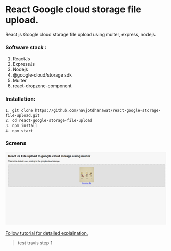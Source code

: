 # React Google cloud storage file upload.

React js Google cloud storage file upload using multer, express, nodejs.

### Software stack :
1. ReactJs
2. ExpressJs
3. Nodejs
4. @google-cloud/storage sdk
5. Multer
6. react-dropzone-component

### Installation:
```
1. git clone https://github.com/navjotdhanawat/react-google-storage-file-upload.git
2. cd react-google-storage-file-upload
3. npm install
4. npm start
```
### Screens

![Alt text](/react-file-upload.png?raw=true "Optional Title")

[Follow tutorial for detailed explaination.](http://www.thenextfact.com/?p=607&preview=true)

> test travis
> step 1
